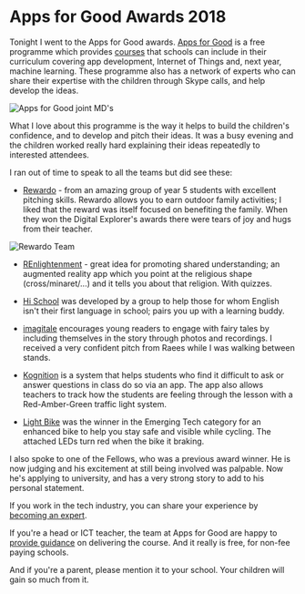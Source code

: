 # Apps for Good Awards 2018

Tonight I went to the Apps for Good awards. [Apps for Good](https://www.appsforgood.org/) is a free programme which provides [courses](https://www.appsforgood.org/public/teach-apps-for-good) that schools can include in their curriculum covering app development, Internet of Things and, next year, machine learning. These programme also has a network of experts who can share their expertise with the children through Skype calls, and help develop the ideas.

![Apps for Good joint MD's]({{site.url}}/assets/apps-for-good-joint-mds.png)

What I love about this programme is the way it helps to build the children's confidence, and to develop and pitch their ideas. It was a busy evening and the children worked really hard explaining their ideas repeatedly to interested attendees.

I ran out of time to speak to all the teams but did see these:

* [Rewardo](https://www.appsforgood.org/public/awards/2018/rewardo) - from an amazing group of year 5 students with excellent pitching skills. Rewardo allows you to earn outdoor family activities; I liked that the reward was itself focused on benefiting the family. When they won the Digital Explorer's awards there were tears of joy and hugs from their teacher.

![Rewardo Team]({{site.url}}/assets/rewardo-team.png)

* [REnlightenment](https://www.appsforgood.org/public/awards/2018/renlightenment) - great idea for promoting shared understanding; an augmented reality app which you point at the religious shape (cross/minaret/...) and it tells you about that religion. With quizzes.

* [Hi School](https://www.appsforgood.org/public/awards/2018/hi-school) was developed by a group to help those for whom English isn't their first language in school; pairs you up with a learning buddy.

* [imagitale](https://www.appsforgood.org/public/awards/2018/imagitale) encourages young readers to engage with fairy tales by including themselves in the story through photos and recordings. I received a very confident pitch from Raees while I was walking between stands.

* [Kognition](https://www.appsforgood.org/public/awards/2018/kognition) is a system that helps students who find it difficult to ask or answer questions in class do so via an app. The app also allows teachers to track how the students are feeling through the lesson with a Red-Amber-Green traffic light system.

* [Light Bike](https://www.appsforgood.org/public/awards/2018/light-bike) was the winner in the Emerging Tech category for an enhanced bike to help you stay safe and visible while cycling. The attached LEDs turn red when the bike it braking.

I also spoke to one of the Fellows, who was a previous award winner. He is now judging and his excitement at still being involved was palpable. Now he's applying to university, and has a very strong story to add to his personal statement.

If you work in the tech industry, you can share your experience by [becoming an expert](https://www.appsforgood.org/public/get-involved/become-an-expert). 

If you're a head or ICT teacher, the team at Apps for Good are happy to [provide guidance](https://www.appsforgood.org/public/about-us#contact-us) on delivering the course. And it really is free, for non-fee paying schools.

And if you're a parent, please mention it to your school. Your children will gain so much from it.


